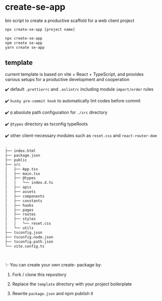 # create-se-app

bin script to create a productive scaffold for a web client project

```bash
npx create-se-app [project name]
```

```bash
npx create-se-app
npm create se-app
yarn create se-app
```

## template

current template is based on vite + React + TypeScript, and provides various setups for a productive development and cooperation

✔️ default `.prettierrc` and `.eslintrc` including module `import/order` rules

✔️ `husky pre-commit hook` to automatically lint codes before commit

✔️ `@` absolute path configuration for `./src` directory

✔️ `@types` directory as tsconfig typeRoots

✔️ other client-necessary modules such as `reset.css` and `react-router-dom`

```bash
.
├── index.html
├── package.json
├── public
├── src
│   ├── App.tsx
│   ├── main.tsx
│   ├── @types
│   │   └── index.d.ts
│   ├── apis
│   ├── assets
│   ├── components
│   ├── constants
│   ├── hooks
│   ├── pages
│   ├── routes
│   ├── styles
│   │   └── reset.css
│   └── utils
├── tsconfig.json
├── tsconfig.node.json
├── tsconfig.path.json
└── vite.config.ts
```

<br />

✨ You can create your own create- package by:

1. Fork / clone this repository

2. Replace the `template` directory with your project boilerplate

3. Rewrite `package.json` and npm publish it
